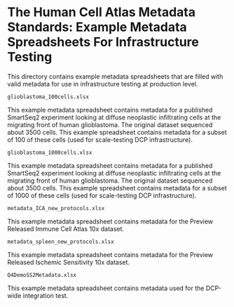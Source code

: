 # The Human Cell Atlas Metadata Standards: Example Metadata Spreadsheets For Infrastructure Testing

This directory contains example metadata spreadsheets that are filled with valid metadata for use in infrastructure testing at production level.

`glioblastoma_100cells.xlsx`

This example metadata spreadsheet contains metadata for a published SmartSeq2 experiment looking at diffuse neoplastic infiltrating cells at the migrating front of human glioblastoma. The original dataset sequenced about 3500 cells. This example spreadsheet contains metadata for a subset of 100 of these cells (used for scale-testing DCP infrastructure).

`glioblastoma_1000cells.xlsx`

This example metadata spreadsheet contains metadata for a published SmartSeq2 experiment looking at diffuse neoplastic infiltrating cells at the migrating front of human glioblastoma. The original dataset sequenced about 3500 cells. This example spreadsheet contains metadata for a subset of 1000 of these cells (used for scale-testing DCP infrastructure).

`metadata_ICA_new_protocols.xlsx`

This example metadata spreadsheet contains metadata for the Preview Released Immune Cell Atlas 10x dataset.

`metadata_spleen_new_protocols.xlsx`

This example metadata spreadsheet contains metadata for the Preview Released Ischemic Sensitivity 10x dataset.

`Q4DemoSS2Metadata.xlsx`

This example metadata spreadsheet contains metadata used for the DCP-wide integration test.